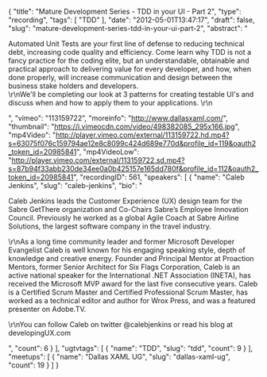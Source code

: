 {
  "title": "Mature Development Series - TDD in your UI - Part 2",
  "type": "recording",
  "tags": [
    "TDD"
  ],
  "date": "2012-05-01T13:47:17",
  "draft": false,
  "slug": "mature-development-series-tdd-in-your-ui-part-2",
  "abstract": "<p>Automated Unit Tests are your first line of defense to reducing technical debt, increasing code quality and efficiency. Come learn why TDD is not a fancy practice for the coding elite, but an understandable, obtainable and practical approach to delivering value for every developer, and how, when done properly, will increase communication and design between the business stake holders and developers.<br />\r\nWe'll be completing our look at 3 patterns for creating testable UI's and discuss when and how to apply them to your applications. \r\n</p>",
  "vimeo": "113159722",
  "moreinfo": "http://www.dallasxaml.com/",
  "thumbnail": "https://i.vimeocdn.com/video/498382085_295x166.jpg",
  "mp4Video": "http://player.vimeo.com/external/113159722.hd.mp4?s=63075f076c159794ae12e8c8099c424d689e770d&profile_id=119&oauth2_token_id=20985841",
  "mp4VideoLow": "http://player.vimeo.com/external/113159722.sd.mp4?s=87b94f33abb230de34ee0a0b425157e165dd780f&profile_id=112&oauth2_token_id=20985841",
  "recordingID": 561,
  "speakers": [
    {
      "name": "Caleb Jenkins",
      "slug": "caleb-jenkins",
      "bio": "<p>Caleb Jenkins leads the Customer Experience (UX) design team for the Sabre GetThere organization and Co-Chairs Sabre’s Employee Innovation Council. Previously he worked as a global Agile Coach at Sabre Airline Solutions, the largest software company in the travel industry.</p><p>\r\nAs a long time community leader and former Microsoft Developer Evangelist Caleb is well known for his engaging speaking style, depth of knowledge and creative energy. Founder and Principal Mentor at Proaction Mentors, former Senior Architect for Six Flags Corporation, Caleb is an active national speaker for the International .NET Association (INETA), has received the Microsoft MVP award for the last five consecutive years. Caleb is a Certified Scrum Master and Certified Professional Scrum Master, has worked as a technical editor and author for Wrox Press, and was a featured presenter on Adobe.TV.</p><p>\r\nYou can follow Caleb on twitter @calebjenkins or read his blog at developingUX.com</p>",
      "count": 6
    }
  ],
  "ugtvtags": [
    {
      "name": "TDD",
      "slug": "tdd",
      "count": 9
    }
  ],
  "meetups": [
    {
      "name": "Dallas XAML UG",
      "slug": "dallas-xaml-ug",
      "count": 19
    }
  ]
}